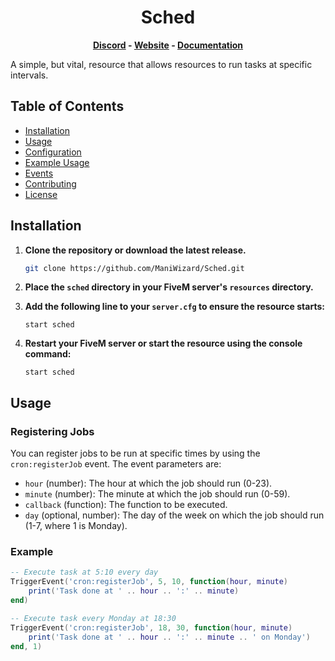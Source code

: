 <h1 align='center'>Sched</h1>
<p align='center'>
    <b><a href='https://discord.esx-framework.org/'>Discord</a> - <a href='https://esx-framework.org/'>Website</a> - <a href='https://documentation.esx-framework.org/legacy/installation'>Documentation</a></b>
</p>

A simple, but vital, resource that allows resources to run tasks at specific intervals.

## Table of Contents

- [Installation](#installation)
- [Usage](#usage)
- [Configuration](#configuration)
- [Example Usage](#example-usage)
- [Events](#events)
- [Contributing](#contributing)
- [License](#license)

## Installation

1. **Clone the repository or download the latest release.**

   ```sh
   git clone https://github.com/ManiWizard/Sched.git
   ```

2. **Place the `sched` directory in your FiveM server's `resources` directory.**

3. **Add the following line to your `server.cfg` to ensure the resource starts:**

   ```plaintext
   start sched
   ```

4. **Restart your FiveM server or start the resource using the console command:**

   ```plaintext
   start sched
   ```

## Usage

### Registering Jobs

You can register jobs to be run at specific times by using the `cron:registerJob` event. The event parameters are:

- `hour` (number): The hour at which the job should run (0-23).
- `minute` (number): The minute at which the job should run (0-59).
- `callback` (function): The function to be executed.
- `day` (optional, number): The day of the week on which the job should run (1-7, where 1 is Monday).

### Example

```lua
-- Execute task at 5:10 every day
TriggerEvent('cron:registerJob', 5, 10, function(hour, minute)
    print('Task done at ' .. hour .. ':' .. minute)
end)

-- Execute task every Monday at 18:30
TriggerEvent('cron:registerJob', 18, 30, function(hour, minute)
    print('Task done at ' .. hour .. ':' .. minute .. ' on Monday')
end, 1)
```

